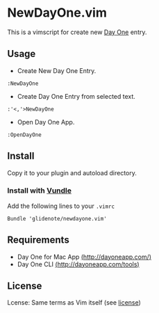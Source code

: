 # NewDayOne.vim

This is a vimscript for create new [Day One](http://dayoneapp.com/) entry.

## Usage

 * Create New Day One Entry.

```
:NewDayOne
```

 * Create Day One Entry from selected text.

```
:'<,'>NewDayOne
```

 * Open Day One App.

```
:OpenDayOne
```

## Install

Copy it to your plugin and autoload directory.

### Install with [Vundle](https://github.com/gmarik/vundle)

Add the following lines to your `.vimrc`

```
Bundle 'glidenote/newdayone.vim'
```

## Requirements

 * Day One for Mac App [(http://dayoneapp.com/)](http://dayoneapp.com/)
 * Day One CLI  [(http://dayoneapp.com/tools)](http://dayoneapp.com/tools/)

## License

Lcense: Same terms as Vim itself (see [license](http://vimdoc.sourceforge.net/htmldoc/uganda.html#license))
